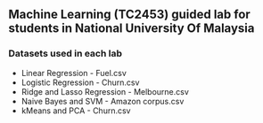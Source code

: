 ## Machine Learning (TC2453) guided lab for students in National University Of Malaysia

### Datasets used in each lab

* Linear Regression - Fuel.csv
* Logistic Regression - Churn.csv
* Ridge and Lasso Regression - Melbourne.csv
* Naive Bayes and SVM - Amazon corpus.csv
* kMeans and PCA - Churn.csv

